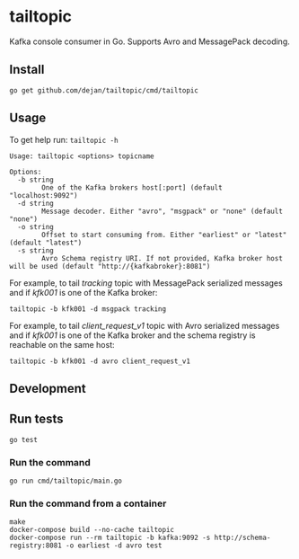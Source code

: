 # tailtopic

Kafka console consumer in Go. Supports Avro and MessagePack decoding.

## Install

    go get github.com/dejan/tailtopic/cmd/tailtopic

## Usage

To get help run: `tailtopic -h`

    Usage: tailtopic <options> topicname

    Options:
      -b string
            One of the Kafka brokers host[:port] (default "localhost:9092")
      -d string
            Message decoder. Either "avro", "msgpack" or "none" (default "none")
      -o string
            Offset to start consuming from. Either "earliest" or "latest" (default "latest")
      -s string
            Avro Schema registry URI. If not provided, Kafka broker host will be used (default "http://{kafkabroker}:8081")

For example, to tail *tracking* topic with MessagePack serialized messages and if *kfk001* is one of the Kafka broker:

    tailtopic -b kfk001 -d msgpack tracking

For example, to tail *client_request_v1* topic with Avro serialized messages and if *kfk001* is one of the Kafka broker and the schema registry is reachable on the same host:

    tailtopic -b kfk001 -d avro client_request_v1

## Development

## Run tests

    go test

### Run the command

    go run cmd/tailtopic/main.go

### Run the command from a container

    make
    docker-compose build --no-cache tailtopic
    docker-compose run --rm tailtopic -b kafka:9092 -s http://schema-registry:8081 -o earliest -d avro test
